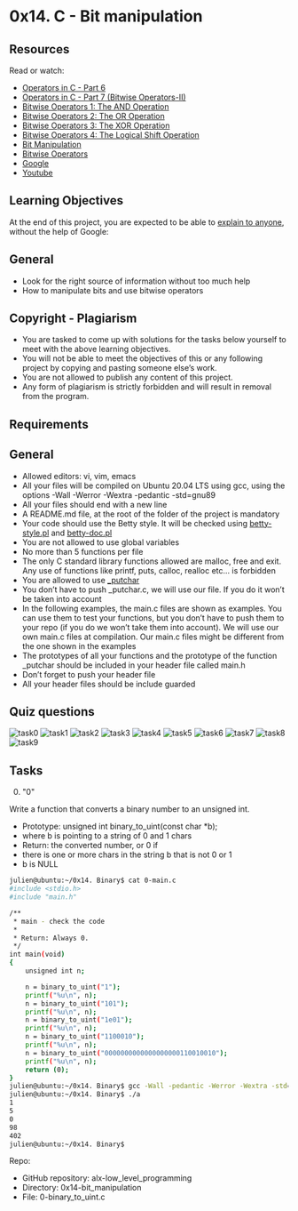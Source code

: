 # 0x14. C - Bit manipulation

## Resources

Read or watch:

+ [Operators in C - Part 6](https://www.youtube.com/watch?feature=shared&v=egUyaWtsQc0)
+ [Operators in C - Part 7 (Bitwise Operators-II)](https://www.youtube.com/watch?feature=shared&v=LP0acaj3ZLE)
+ [Bitwise Operators 1: The AND Operation](https://www.youtube.com/watch?feature=shared&v=bizj3dle8Qc)
+ [Bitwise Operators 2: The OR Operation](https://www.youtube.com/watch?v=TMFnWGJEJuI)
+ [Bitwise Operators 3: The XOR Operation](https://www.youtube.com/watch?feature=shared&v=O9VELMn3jIY)
+ [Bitwise Operators 4: The Logical Shift Operation](https://www.youtube.com/watch?feature=shared&v=mjqswwqE1RQ)
+ [Bit Manipulation](https://pebble.gitbooks.io/learning-c-with-pebble/content/chapter12.html)
+ [Bitwise Operators](https://www.programiz.com/c-programming/bitwise-operators)
+ [Google](https://www.google.com/webhp?q=bit+manipulation+C)
+ [Youtube](https://www.youtube.com/results?search_query=bitwise+operators+in+c)

## Learning Objectives

At the end of this project, you are expected to be able to [explain to anyone](https://fs.blog/feynman-learning-technique), without the help of Google:

## General

+ Look for the right source of information without too much help
+ How to manipulate bits and use bitwise operators

## Copyright - Plagiarism

+ You are tasked to come up with solutions for the tasks below yourself to meet with the above learning objectives.
+ You will not be able to meet the objectives of this or any following project by copying and pasting someone else’s work.
+ You are not allowed to publish any content of this project.
+ Any form of plagiarism is strictly forbidden and will result in removal from the program.

## Requirements

## General

+ Allowed editors: vi, vim, emacs
+ All your files will be compiled on Ubuntu 20.04 LTS using gcc, using the options -Wall -Werror -Wextra -pedantic -std=gnu89
+ All your files should end with a new line
+ A README.md file, at the root of the folder of the project is mandatory
+ Your code should use the Betty style. It will be checked using [betty-style.pl](https://github.com/alx-tools/Betty/blob/master/betty-style.pl) and [betty-doc.pl](https://github.com/alx-tools/Betty/blob/master/betty-doc.pl)
+ You are not allowed to use global variables
+ No more than 5 functions per file
+ The only C standard library functions allowed are malloc, free and exit. Any use of functions like printf, puts, calloc, realloc etc… is forbidden
+ You are allowed to use [_putchar](https://github.com/alx-tools/_putchar.c/blob/master/_putchar.c)
+ You don’t have to push _putchar.c, we will use our file. If you do it won’t be taken into account
+ In the following examples, the main.c files are shown as examples. You can use them to test your functions, but you don’t have to push them to your repo (if you do we won’t take them into account). We will use our own main.c files at compilation. Our main.c files might be different from the one shown in the examples
+  The prototypes of all your functions and the prototype of the function _putchar should be included in your header file called main.h
+ Don’t forget to push your header file
+ All your header files should be include guarded

## Quiz questions

![task0](https://github.com/leone-nyaga/alx-low_level_programming/blob/master/0x14-bit_manipulation/images/bit0-1.png)
![task1](https://github.com/leone-nyaga/alx-low_level_programming/blob/master/0x14-bit_manipulation/images/bit2-3.png)
![task2](https://github.com/leone-nyaga/alx-low_level_programming/blob/master/0x14-bit_manipulation/images/bit4-5.png)
![task3](https://github.com/leone-nyaga/alx-low_level_programming/blob/master/0x14-bit_manipulation/images/bit6-7.png)
![task4](https://github.com/leone-nyaga/alx-low_level_programming/blob/master/0x14-bit_manipulation/images/bit8-9.png)
![task5](https://github.com/leone-nyaga/alx-low_level_programming/blob/master/0x14-bit_manipulation/images/bit10-11.png)
![task6](https://github.com/leone-nyaga/alx-low_level_programming/blob/master/0x14-bit_manipulation/images/bit12-13.png)
![task7](https://github.com/leone-nyaga/alx-low_level_programming/blob/master/0x14-bit_manipulation/images/bit14-15.png)
![task8](https://github.com/leone-nyaga/alx-low_level_programming/blob/master/0x14-bit_manipulation/images/it16-17.png)
![task9](https://github.com/leone-nyaga/alx-low_level_programming/blob/master/0x14-bit_manipulation/images/bit18-19.png)

## Tasks

0. "0"

Write a function that converts a binary number to an unsigned int.

+ Prototype: unsigned int binary_to_uint(const char *b);
+ where b is pointing to a string of 0 and 1 chars
+ Return: the converted number, or 0 if
+ there is one or more chars in the string b that is not 0 or 1
+ b is NULL

```bash
julien@ubuntu:~/0x14. Binary$ cat 0-main.c
#include <stdio.h>
#include "main.h"

/**
 * main - check the code
 *
 * Return: Always 0.
 */
int main(void)
{
    unsigned int n;

    n = binary_to_uint("1");
    printf("%u\n", n);
    n = binary_to_uint("101");
    printf("%u\n", n);
    n = binary_to_uint("1e01");
    printf("%u\n", n);
    n = binary_to_uint("1100010");
    printf("%u\n", n);
    n = binary_to_uint("0000000000000000000110010010");
    printf("%u\n", n);
    return (0);
}
julien@ubuntu:~/0x14. Binary$ gcc -Wall -pedantic -Werror -Wextra -std=gnu89 0-main.c 0-binary_to_uint.c -o a
julien@ubuntu:~/0x14. Binary$ ./a 
1
5
0
98
402
julien@ubuntu:~/0x14. Binary$
```

Repo:

+ GitHub repository: alx-low_level_programming
+ Directory: 0x14-bit_manipulation
+ File: 0-binary_to_uint.c
